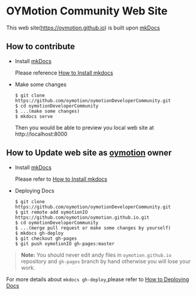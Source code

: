 # OYMotion Community Web Site
This web site(https://oymotion.github.io) is built upon [mkDocs](www.mkdocs.org)

## How to contribute

* Install [mkDocs](http://www.mkdocs.org) 
    
    Please reference [How to Install mkdocs](http://www.mkdocs.org/#installation)

* Make some changes

    ```
    $ git clone https://github.com/oymotion/oymotionDeveloperCommunity.git
    $ cd oymotionDeveloperCommunity
    $ ...(make some changes)
    $ mkdocs serve
    ```

    Then you would be able to preview you local web site at http://localhost:8000

## How to Update web site as [oymotion](https://oymotion.github.io) owner

* Install [mkDocs](http://www.mkdocs.org) 

    Please refer to [How to Install mkdocs](http://www.mkdocs.org/#installation)

* Deploying Docs

    ```
    $ git clone https://github.com/oymotion/oymotionDeveloperCommunity.git
    $ git remote add oymotionIO https://github.com/oymotion/oymotion.github.io.git
    $ cd oymotionDeveloperCommunity
    $ ...(merge pull request or make some changes by yourself)
    $ mkdocs gh-deploy
    $ git checkout gh-pages
    $ git push oymotionIO gh-pages:master
    ```

> **Note:** You should never edit andy files in `oymotion.github.io` repository and
`gh-pages` branch  by hand otherwise you will lose your work.


For more details about `mkdocs gh-deploy`,please refer to [How to Deploying Docs](http://www.mkdocs.org/user-guide/deploying-your-docs/)

